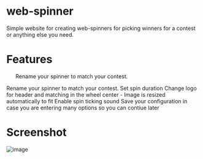 # web-spinner
Simple website for creating web-spinners for picking winners for a contest or anything else you need.

<h1>Features</h1>

<ul>
  <ui> Rename your spinner to match your contest.</ui>
</ul>
Rename your spinner to match your contest.
Set spin duration
Change logo for header and matching in the wheel center - Image is resized automatically to fit
Enable spin ticking sound
Save your configuration in case you are entering many options so you can contiue later


<h1>Screenshot</h1>

![image](https://github.com/user-attachments/assets/d18e3bd1-8b59-4ba9-be36-e98611a6c929)
